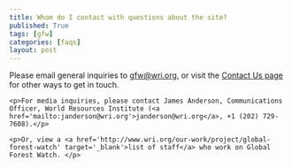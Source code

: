 ```yaml
---
title: Whom do I contact with questions about the site?
published: True
tags: [gfw]
categories: [faqs]
layout: post
---
```

<div class="content">
	<p>Please email general inquiries to <a href='mailto:gfw@wri.org'>gfw@wri.org</a>, or visit the <a href="/about/contact-us" target='_blank'>Contact Us page</a> for other ways to get in touch.</p>

	<p>For media inquiries, please contact James Anderson, Communications Officer, World Resources Institute (<a href='mailto:janderson@wri.org'>janderson@wri.org</a>, +1 (202) 729-7608).</p>

	<p>Or, view a <a href='http://www.wri.org/our-work/project/global-forest-watch' target='_blank'>list of staff</a> who work on Global Forest Watch. </p>
</div>
